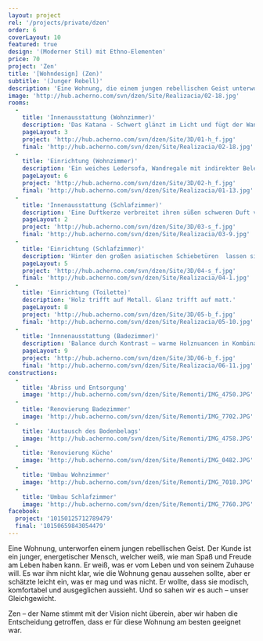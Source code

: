 ```yaml
---
layout: project
rel: '/projects/private/dzen'
order: 6
coverLayout: 10
featured: true
design: '(Moderner Stil) mit Ethno-Elementen'
price: 70
project: 'Zen'
title: '[Wohndesign] (Zen)'
subtitle: '(Junger Rebell)'
description: 'Eine Wohnung, die einem jungen rebellischen Geist unterworfen ist. Jung, energisch und mit voller Lebensfreude – das ist unser Auftraggeber. Seine Vision von einer modernen und ausbalancierten Wohnseins war unsere Mission.'
image: 'http://hub.acherno.com/svn/dzen/Site/Realizacia/02-18.jpg'
rooms:
  -
    title: 'Innenausstattung (Wohnzimmer)'
    description: 'Das Katana - Schwert glänzt im Licht und fügt der Wand kleine Narben der Dekoration zu. Die schwarzen Metallstühle mit ihrer unregelmäßigen Geometrie bilden einen tollen Kontrast zum dezenten Hintergrund, der ganz in hellem Glanz und warmem Holzdekor gehalten ist.'
    pageLayout: 3
    project: 'http://hub.acherno.com/svn/dzen/Site/3D/01-h_f.jpg'
    final: 'http://hub.acherno.com/svn/dzen/Site/Realizacia/02-18.jpg'
  -
    title: 'Einrichtung (Wohnzimmer)'
    description: 'Ein weiches Ledersofa, Wandregale mit indirekter Beleuchtung und dazu deine Lieblingsmusik in Hi-Fi Deluxe –  alles was du brauchst zum Relaxen. Eine gelungene Kombination aus Spannung und Balance, die lebendig und gleichzeitig beruhigend wirkt.'
    pageLayout: 6
    project: 'http://hub.acherno.com/svn/dzen/Site/3D/02-h_f.jpg'
    final: 'http://hub.acherno.com/svn/dzen/Site/Realizacia/01-13.jpg'
  -
    title: 'Innenausstattung (Schlafzimmer)'
    description: 'Eine Duftkerze verbreitet ihren süßen schweren Duft von Sandelholz und Moschus. Der majestätischen Vishnu erstrahlt im orientalischen Kerzenlicht. Ein Freund sitzt auf weichem Sitzkissen, spielt Gitarre und nippt von Zeit zu Zeit genüsslich an seinem Glas Rotwein, das direkt vor ihm auf dem niedrigen Holztisch wartet.'
    pageLayout: 2
    project: 'http://hub.acherno.com/svn/dzen/Site/3D/03-s_f.jpg'
    final: 'http://hub.acherno.com/svn/dzen/Site/Realizacia/03-9.jpg'
  -
    title: 'Einrichtung (Schlafzimmer)'
    description: 'Hinter den großen asiatischen Schiebetüren  lassen sich nur  Schatten erahnen. Die Deckenleuchte streut das Licht in alle Richtungen und sorgt für ein angenehmes Raumgefühl.'
    pageLayout: 5
    project: 'http://hub.acherno.com/svn/dzen/Site/3D/04-s_f.jpg'
    final: 'http://hub.acherno.com/svn/dzen/Site/Realizacia/04-1.jpg'
  -
    title: 'Einrichtung (Toilette)'
    description: 'Holz trifft auf Metall. Glanz trifft auf matt.'
    pageLayout: 8
    project: 'http://hub.acherno.com/svn/dzen/Site/3D/05-b_f.jpg'
    final: 'http://hub.acherno.com/svn/dzen/Site/Realizacia/05-10.jpg'
  -
    title: 'Innnenausstattung (Badezimmer)'
    description: 'Balance durch Kontrast – warme Holznuancen in Kombination mit kühlem Grau und gleisendem Metall. Warm und kalt – der Tag beginnt in diesem stilvollen Ambiente mit einer erfrischenden Wechseldusche.'
    pageLayout: 9
    project: 'http://hub.acherno.com/svn/dzen/Site/3D/06-b_f.jpg'
    final: 'http://hub.acherno.com/svn/dzen/Site/Realizacia/06-11.jpg'
constructions:
  - 
    title: 'Abriss und Entsorgung'
    image: 'http://hub.acherno.com/svn/dzen/Site/Remonti/IMG_4750.JPG'
  - 
    title: 'Renovierung Badezimmer'
    image: 'http://hub.acherno.com/svn/dzen/Site/Remonti/IMG_7702.JPG'
  - 
    title: 'Austausch des Bodenbelags'
    image: 'http://hub.acherno.com/svn/dzen/Site/Remonti/IMG_4758.JPG'
  - 
    title: 'Renovierung Küche'
    image: 'http://hub.acherno.com/svn/dzen/Site/Remonti/IMG_0482.JPG'
  - 
    title: 'Umbau Wohnzimmer'
    image: 'http://hub.acherno.com/svn/dzen/Site/Remonti/IMG_7018.JPG'
  - 
    title: 'Umbau Schlafzimmer'
    image: 'http://hub.acherno.com/svn/dzen/Site/Remonti/IMG_7760.JPG'
facebook:
  project: '10150125712789479'
  final: '10150659843054479'
---
```

Eine Wohnung, unterworfen einem jungen rebellischen Geist. Der Kunde ist ein junger, energetischer Mensch, welcher weiß, wie man Spaß und Freude am Leben haben kann. Er weiß, was er vom Leben und von seinem Zuhause will. Es war ihm nicht klar, wie die Wohnung genau aussehen sollte, aber er schätzte leicht ein, was er mag und was nicht. Er wollte, dass sie modisch, komfortabel und ausgeglichen aussieht. Und so sahen wir es auch – unser Gleichgewicht. 

Zen – der Name stimmt mit der Vision nicht überein, aber wir haben die Entscheidung getroffen, dass er für diese Wohnung am besten geeignet war.
